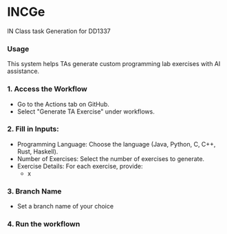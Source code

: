 # INCGe
IN Class task Generation for DD1337


### Usage
This system helps TAs generate custom programming lab exercises with AI assistance.

### 1. Access the Workflow
- Go to the Actions tab on GitHub.
- Select "Generate TA Exercise" under workflows.

### 2. Fill in Inputs:
- Programming Language: Choose the language (Java, Python, C, C++, Rust, Haskell).
- Number of Exercises: Select the number of exercises to generate.
- Exercise Details: For each exercise, provide:
    - x

### 3. Branch Name
- Set a branch name of your choice

### 4. Run the workflown
